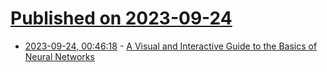 # [Published on 2023-09-24](index.md)

* [2023-09-24, 00:46:18](https://lobste.rs/s/jit6lv/visual_interactive_guide_basics_neural) - [A Visual and Interactive Guide to the Basics of Neural Networks](https://jalammar.github.io/visual-interactive-guide-basics-neural-networks/)
